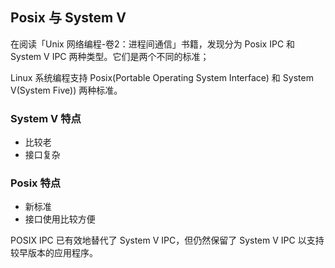 ## Posix 与 System V

在阅读「Unix 网络编程-卷2：进程间通信」书籍，发现分为 Posix IPC 和 System V IPC 两种类型。它们是两个不同的标准；

Linux 系统编程支持 Posix(Portable Operating System Interface) 和 System V(System Five)) 两种标准。

### System V 特点

* 比较老
* 接口复杂

### Posix 特点

* 新标准
* 接口使用比较方便

POSIX IPC 已有效地替代了 System V IPC，但仍然保留了 System V IPC 以支持较早版本的应用程序。
